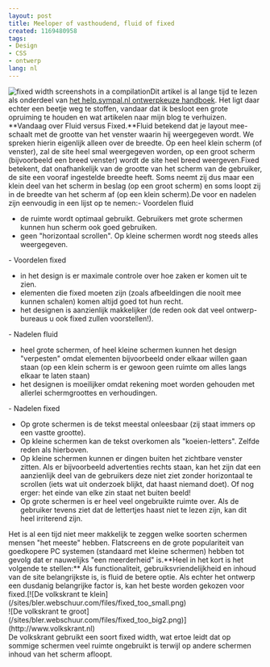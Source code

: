 ```yaml
---
layout: post
title: Meeloper of vasthoudend, fluid of fixed
created: 1169480958
tags:
- Design
- CSS
- ontwerp
lang: nl
---
```

![fixed width screenshots in a compilation](/sites/bler.webschuur.com/files/fluid_vs_fixed_compilation.jpg)Dit artikel is al lange tijd te lezen als onderdeel van [het help.sympal.nl ontwerpkeuze handboek](http://help.sympal.nl/meeloper_of_vasthoudend_fluid_of_fixed). Het ligt daar echter een beetje weg te stoffen, vandaar dat ik besloot een grote opruiming te houden en wat artikelen naar mijn blog te verhuizen. **Vandaag over Fluid versus Fixed.**Fluid betekend dat je layout mee-schaalt met de grootte van het venster waarin hij weergegeven wordt. We spreken hierin eigenlijk alleen over de breedte. Op een heel klein scherm (of venster), zal de site heel smal weergegeven worden, op een groot scherm (bijvoorbeeld een breed venster) wordt de site heel breed weergeven.Fixed betekent, dat onafhankelijk van de grootte van het scherm van de gebruiker, de site een vooraf ingestelde breedte heeft. Soms neemt zij dus maar een klein deel van het scherm in beslag (op een groot scherm) en soms loopt zij in de breedte van het scherm af (op een klein scherm).De voor en nadelen zijn eenvoudig in een lijst op te nemen:<!--break-->- Voordelen fluid
<ul><li>de ruimte wordt optimaal gebruikt. Gebruikers met grote schermen kunnen hun scherm ook goed gebruiken.</li><li>geen "horizontaal scrollen". Op kleine schermen wordt nog steeds alles weergegeven.</li></ul>- Voordelen fixed
<ul><li>in het design is er maximale controle over hoe zaken er komen uit te zien.</li><li>elementen die fixed moeten zijn (zoals afbeeldingen die nooit mee kunnen schalen) komen altijd goed tot hun recht.</li><li>het designen is aanzienlijk makkelijker (de reden ook dat veel ontwerp-bureaus u ook fixed zullen voorstellen!).</li></ul>- Nadelen fluid
<ul><li>heel grote schermen, of heel kleine schermen kunnen het design "verpesten" omdat elementen bijvoorbeeld onder elkaar willen gaan staan (op een klein scherm is er gewoon geen ruimte om alles langs elkaar te laten staan)</li><li>het designen is moeilijker omdat rekening moet worden gehouden met allerlei schermgroottes en verhoudingen.</li></ul>- Nadelen fixed
<ul><li>Op grote schermen is de tekst meestal onleesbaar (zij staat immers op een vastte grootte).</li><li>Op kleine schermen kan de tekst overkomen als "koeien-letters". Zelfde reden als hierboven.</li><li>Op kleine schermen kunnen er dingen buiten het zichtbare venster zitten. Als er bijvoorbeeld advertenties rechts staan, kan het zijn dat een aanzienlijk deel van de gebruikers deze niet ziet zonder horizontaal te scrollen (iets wat uit onderzoek blijkt, dat haast niemand doet). Of nog erger: het einde van elke zin staat net buiten beeld!</li><li>Op grote schermen is er heel veel ongebruikte ruimte over. Als de gebruiker tevens ziet dat de lettertjes haast niet te lezen zijn, kan dit heel irriterend zijn.</li></ul>Het is al een tijd niet meer makkelijk te zeggen welke soorten schermen mensen "het meeste" hebben. Flatscreens en de grote populariteit van goedkopere PC systemen (standaard met kleine schermen) hebben tot gevolg dat er nauwelijks "een meerderheid" is.**Heel in het kort is het volgende te stellen:** Als functionaliteit, gebruiksvriendelijkheid en inhoud van de site belangrijkste is, is fluid de betere optie. Als echter het ontwerp een dusdanig belangrijke factor is, kan het beste worden gekozen voor fixed.[![De volkskrant te klein](/sites/bler.webschuur.com/files/fixed_too_small.png)<br />![De volkskrant te groot](/sites/bler.webschuur.com/files/fixed_too_big2.png)](http://www.volkskrant.nl)<br />De volkskrant gebruikt een soort fixed width, wat ertoe leidt dat op sommige schermen veel ruimte ongebruikt is terwijl op andere schermen inhoud van het scherm afloopt.
